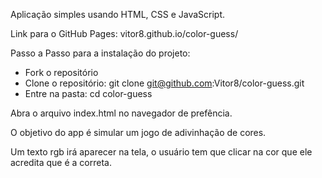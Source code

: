 Aplicação simples usando HTML, CSS e JavaScript.

Link para o GitHub Pages: vitor8.github.io/color-guess/

Passo a Passo para a instalação do projeto:

  - Fork o repositório
  - Clone o repositório: git clone git@github.com:Vitor8/color-guess.git
  - Entre na pasta: cd color-guess 

Abra o arquivo index.html no navegador de prefência. 

O objetivo do app é simular um jogo de adivinhação de cores.

Um texto rgb irá aparecer na tela, o usuário tem que clicar na cor que ele acredita que é a correta.
